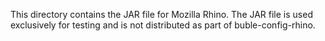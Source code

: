 This directory contains the JAR file for Mozilla Rhino.
The JAR file is used exclusively for testing and is not distributed as part of
buble-config-rhino.

